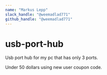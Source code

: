 ```yaml
---
name: "Markus Lepp"
slack_handle: "@weemadlad771"
github_handle: "@weemadlad771"
---
```


# usb-port-hub
<!-- Describe your board in 2-3 sentences. What are you making? What will it do? -->
Usb port hub for my pc that has only 3 ports. 
<!-- How much is it going to cost? -->
Under 50 dollars using new user coupon code.
<!-- Tell us a little bit about your design process. What were some challenges? What helped? ***Totally optional*** -->
